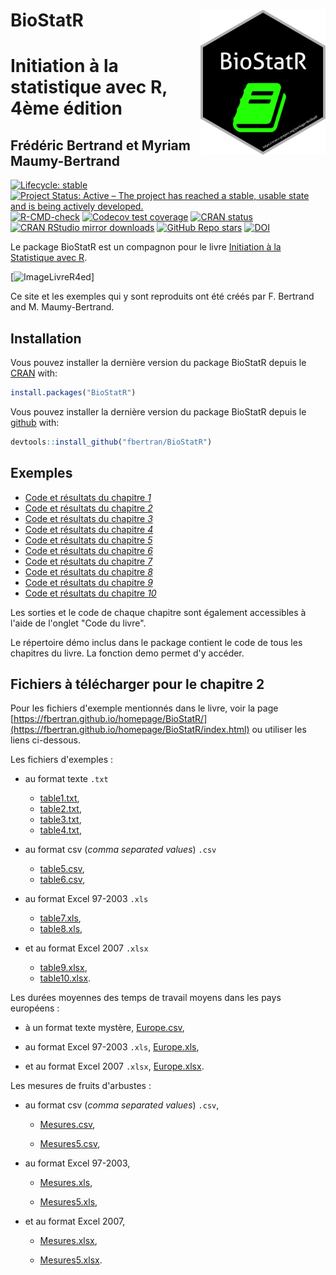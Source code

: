 <!-- README.md is generated from README.Rmd. Please edit that file -->


# BioStatR <img src="man/figures/logo.png" align="right" width="200"/>

# Initiation à la statistique avec R, 4ème édition
## Frédéric Bertrand et Myriam Maumy-Bertrand

<!-- badges: start -->
[![Lifecycle: stable](https://img.shields.io/badge/lifecycle-stable-green.svg)](https://lifecycle.r-lib.org/articles/stages.html)
[![Project Status: Active – The project has reached a stable, usable state and is being actively developed.](https://www.repostatus.org/badges/latest/active.svg)](https://www.repostatus.org/#active)
[![R-CMD-check](https://github.com/fbertran/BioStatR/workflows/R-CMD-check/badge.svg)](https://github.com/fbertran/BioStatR/actions)
[![Codecov test coverage](https://codecov.io/gh/fbertran/BioStatR/branch/master/graph/badge.svg)](https://codecov.io/gh/fbertran/BioStatR?branch=master)
[![CRAN status](https://www.r-pkg.org/badges/version/BioStatR)](https://cran.r-project.org/package=BioStatR)
[![CRAN RStudio mirror downloads](https://cranlogs.r-pkg.org/badges/BioStatR)](https://cran.r-project.org/package=BioStatR)
[![GitHub Repo stars](https://img.shields.io/github/stars/fbertran/BioStatR?style=social)](https://github.com/fbertran/BioStatR/)
[![DOI](https://zenodo.org/badge/18437255.svg)](https://zenodo.org/badge/latestdoi/18437255)
<!-- badges: end -->


Le package BioStatR est un compagnon pour le livre [Initiation à la Statistique avec R](https://www.dunod.com/sciences-techniques/initiation-statistique-avec-r-cours-exemples-exercices-et-problemes-corriges-1).

[![ImageLivreR4ed](https://www.dunod.com/sites/default/files/styles/principal_desktop/public/thumbnails/image/9782100847945-001-X.jpeg)]

Ce site et les exemples qui y sont reproduits ont été créés par F. Bertrand and M. Maumy-Bertrand.

## Installation

Vous pouvez installer la dernière version du package BioStatR depuis le [CRAN](https://CRAN.R-project.org) with:


```r
install.packages("BioStatR")
```

Vous pouvez installer la dernière version du package BioStatR depuis le [github](https://github.com) with:


```r
devtools::install_github("fbertran/BioStatR")
```

## Exemples

* [Code et résultats du chapitre *1*](https://fbertran.github.io/BioStatR/articles/Chapitre1.html)
* [Code et résultats du chapitre *2*](https://fbertran.github.io/BioStatR/articles/Chapitre2.html)
* [Code et résultats du chapitre *3*](https://fbertran.github.io/BioStatR/articles/Chapitre3.html)
* [Code et résultats du chapitre *4*](https://fbertran.github.io/BioStatR/articles/Chapitre4.html)
* [Code et résultats du chapitre *5*](https://fbertran.github.io/BioStatR/articles/Chapitre5.html)
* [Code et résultats du chapitre *6*](https://fbertran.github.io/BioStatR/articles/Chapitre6.html)
* [Code et résultats du chapitre *7*](https://fbertran.github.io/BioStatR/articles/Chapitre7.html)
* [Code et résultats du chapitre *8*](https://fbertran.github.io/BioStatR/articles/Chapitre8.html)
* [Code et résultats du chapitre *9*](https://fbertran.github.io/BioStatR/articles/Chapitre9.html)
* [Code et résultats du chapitre *10*](https://fbertran.github.io/BioStatR/articles/Chapitre10.html)


Les sorties et le code de chaque chapitre sont également accessibles à l'aide de l'onglet "Code du livre".


Le répertoire démo inclus dans le package contient le code de tous les chapitres du livre. La fonction demo permet d'y accéder.


## Fichiers à télécharger pour le chapitre 2

Pour les fichiers d'exemple mentionnés dans le livre, voir la page [https://fbertran.github.io/homepage/BioStatR/](https://fbertran.github.io/homepage/BioStatR/index.html) ou utiliser les liens ci-dessous.

Les fichiers d'exemples :

* au format texte `.txt`

    * [table1.txt](https://fbertran.github.io/homepage/BioStatR/table1.txt),
    * [table2.txt](https://fbertran.github.io/homepage/BioStatR/table2.txt),
    * [table3.txt](https://fbertran.github.io/homepage/BioStatR/table3.txt),
    * [table4.txt](https://fbertran.github.io/homepage/BioStatR/table4.txt),

* au format csv (*comma separated values*) `.csv`  

    * [table5.csv](https://fbertran.github.io/homepage/BioStatR/table5.csv),
    * [table6.csv](https://fbertran.github.io/homepage/BioStatR/table6.csv),

* au format Excel 97-2003 `.xls`

    * [table7.xls](https://fbertran.github.io/homepage/BioStatR/table7.xls),
    * [table8.xls](https://fbertran.github.io/homepage/BioStatR/table8.xls),

* et au format Excel 2007 `.xlsx`

    * [table9.xlsx](https://fbertran.github.io/homepage/BioStatR/table9.xlsx),
    * [table10.xlsx](https://fbertran.github.io/homepage/BioStatR/table10.xlsx).

Les durées moyennes des temps de travail moyens dans les pays européens :

* à un format texte mystère, [Europe.csv](https://fbertran.github.io/homepage/BioStatR/Europe.csv),

* au format Excel 97-2003 `.xls`, [Europe.xls](https://fbertran.github.io/homepage/BioStatR/Europe.xls),

* et au format Excel 2007 `.xlsx`, [Europe.xlsx](https://fbertran.github.io/homepage/BioStatR/Europe.xlsx).

Les mesures de fruits d'arbustes :

* au format csv (*comma separated values*) `.csv`,

    * [Mesures.csv](https://fbertran.github.io/homepage/BioStatR/Mesures.csv),
    
    * [Mesures5.csv](https://fbertran.github.io/homepage/BioStatR/Mesures5.csv),

* au format Excel 97-2003,

    * [Mesures.xls](https://fbertran.github.io/homepage/BioStatR/Mesures.xls),

    * [Mesures5.xls](https://fbertran.github.io/homepage/BioStatR/Mesures5.xls),

* et au format Excel 2007,

    * [Mesures.xlsx](https://fbertran.github.io/homepage/BioStatR/Mesures.xlsx),
    
    * [Mesures5.xlsx](https://fbertran.github.io/homepage/BioStatR/Mesures5.xlsx).


